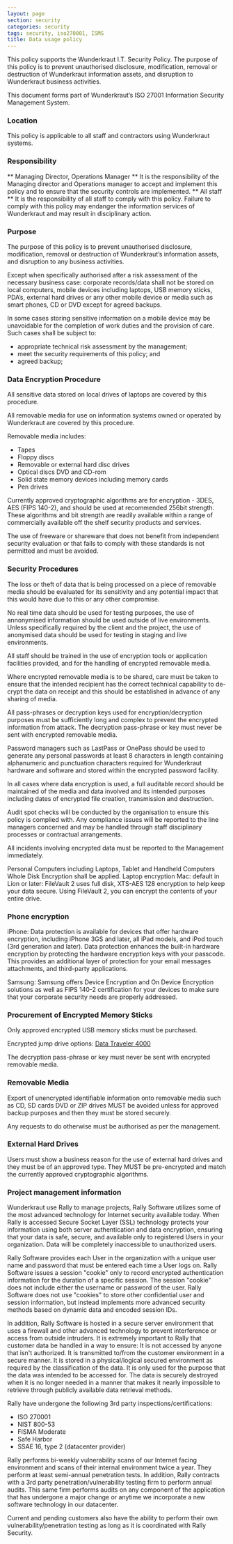 ```yaml
---
layout: page
section: security
categories: security
tags: security, iso270001, ISMS
title: Data usage policy
---
```

This policy supports the Wunderkraut I.T. Security Policy. The purpose of this policy is to prevent unauthorised disclosure, modification, removal or destruction of Wunderkraut information assets, and disruption to Wunderkraut business activities.

This document forms part of Wunderkraut’s ISO 27001 Information Security Management System.

### Location
This policy is applicable to all staff and contractors using Wunderkraut systems.
### Responsibility
** Managing Director, Operations Manager **
It is the responsibility of the Managing director and Operations manager to accept and implement this policy and to ensure that the security controls are implemented.
** All staff **
It is the responsibility of all staff to comply with this policy.
Failure to comply with this policy may endanger the information services of Wunderkraut and may result in disciplinary action.


### Purpose
The purpose of this policy is to prevent unauthorised disclosure, modification, removal or destruction of Wunderkraut’s information assets, and disruption to any business activities.

Except when specifically authorised after a risk assessment of the necessary business case: corporate records/data shall not be stored on local computers, mobile devices including laptops, USB memory sticks, PDA’s, external hard drives or any other mobile device or media such as smart phones, CD or DVD except for agreed backups.

In some cases storing sensitive information on a mobile device may be unavoidable for the completion of work duties and the provision of care. Such cases shall be subject to:
* appropriate technical risk assessment by the management;
* meet the security requirements of this policy; and
* agreed backup;

### Data Encryption Procedure

All sensitive data stored on local drives of laptops are covered by this procedure.

All removable media for use on information systems owned or operated by Wunderkraut are covered by this procedure.

Removable media includes:
* Tapes
* Floppy discs
* Removable or external hard disc drives
* Optical discs DVD and CD-rom
* Solid state memory devices including memory cards
* Pen drives

Currently approved cryptographic algorithms are for encryption - 3DES, AES (FIPS 140-2), and should be used at recommended 256bit strength. These algorithms and bit strength are readily available within a range of commercially available off the shelf security products and services.

The use of freeware or shareware that does not benefit from independent security evaluation or that fails to comply with these standards is not permitted and must be avoided.

### Security Procedures

The loss or theft of data that is being processed on a piece of removable media should be evaluated for its sensitivity and any potential impact that this would have due to this or any other compromise.

No real time data should be used for testing purposes, the use of annonymised information should be used outside of live environments. Unless specifically required by the client and the project, the use of anonymised data should be used for testing in staging and live environments.

All staff should be trained in the use of encryption tools or application facilities provided, and for the handling of encrypted removable media.

Where encrypted removable media is to be shared, care must be taken to ensure that the intended recipient has the correct technical capability to de-crypt the data on receipt and this should be established in advance of any sharing of media.

All pass-phrases or decryption keys used for encryption/decryption purposes must be sufficiently long and complex to prevent the encrypted information from attack. The decryption pass-phrase or key must never be sent with encrypted removable media.

Password managers such as LastPass or OnePass should be used to generate any personal passwords at least 8 characters in length containing alphanumeric and punctuation characters required for Wunderkraut hardware and software and stored within the encrypted password facility.

In all cases where data encryption is used, a full auditable record should be maintained of the media and data involved and its intended purposes including dates of encrypted file creation, transmission and destruction.

Audit spot checks will be conducted by the organisation to ensure this policy is complied with. Any compliance issues will be reported to the line managers concerned and may be handled through staff disciplinary processes or contractual arrangements.

All incidents involving encrypted data must be reported to the Management immediately.

Personal Computers including Laptops, Tablet and Handheld Computers Whole Disk Encryption shall be applied.
Laptop encryption
Mac: default in Lion or later: FileVault 2 uses full disk, XTS-AES 128 encryption to help keep your data secure. Using FileVault 2, you can encrypt the contents of your entire drive.

### Phone encryption
iPhone: Data protection is available for devices that offer hardware encryption, including iPhone 3GS and later, all iPad models, and iPod touch (3rd generation and later). Data protection enhances the built-in hardware encryption by protecting the hardware encryption keys with your passcode. This provides an additional layer of protection for your email messages attachments, and third-party applications.

Samsung: Samsung offers Device Encryption and On Device Encryption solutions as well as FIPS 140-2 certification for your devices to make sure that your corporate security needs are properly addressed.

### Procurement of Encrypted Memory Sticks

Only approved encrypted USB memory sticks must be purchased.

Encrypted jump drive options: [Data Traveler 4000](http://www.pcworld.com/article/254753/kingston_datatraveler_4000_managed_review_a_fast_affordable_secure_flash_drive.html)

The decryption pass-phrase or key must never be sent with encrypted removable media.

### Removable Media

Export of unencrypted identifiable information onto removable media such as CD, SD cards DVD or ZIP drives MUST be avoided unless for approved backup purposes and then they must be stored securely.

Any requests to do otherwise must be authorised as per the management.

### External Hard Drives

Users must show a business reason for the use of external hard drives and they must be of an approved type. They MUST be pre-encrypted and match the currently approved cryptographic algorithms.

### Project management information

Wunderkraut use Rally to manage projects, Rally Software utilizes some of the most advanced technology for Internet security available today. When Rally is accessed Secure Socket Layer (SSL) technology protects your information using both server authentication and data encryption, ensuring that your data is safe, secure, and available only to registered Users in your organization. Data will be completely inaccessible to unauthorized users.

Rally Software provides each User in the organization with a unique user name and password that must be entered each time a User logs on. Rally Software issues a session "cookie" only to record encrypted authentication information for the duration of a specific session. The session "cookie" does not include either the username or password of the user. Rally Software does not use "cookies" to store other confidential user and session information, but instead implements more advanced security methods based on dynamic data and encoded session IDs.

In addition, Rally Software is hosted in a secure server environment that uses a firewall and other advanced technology to prevent interference or access from outside intruders.
It is extremely important to Rally that customer data be handled in a way to ensure:
It is not accessed by anyone that isn't authorized.
It is transmitted to/from the customer environment in a secure manner.
It is stored in a physical/logical secured environment as required by the
classification of the data.
It is only used for the purpose that the data was intended to be
accessed for.
The data is securely destroyed when it is no longer needed in a manner
that makes it nearly impossible to retrieve through publicly available
data retrieval methods.

Rally have undergone the following 3rd party inspections/certifications:
* ISO 270001
* NIST 800-53
* FISMA Moderate
* Safe Harbor
* SSAE 16, type 2 (datacenter provider)

Rally performs bi-weekly vulnerability scans of our Internet facing environment and scans of their internal environment twice a year. They perform at least semi-annual penetration tests. In addition, Rally contracts with a 3rd party penetration/vulnerability testing firm to perform annual audits. This same firm performs audits on any component of the application that has undergone a major change or anytime we incorporate a new software technology in our datacenter.

Current and pending customers also have the ability to perform their own vulnerability/penetration testing as long as it is coordinated with Rally Security.


